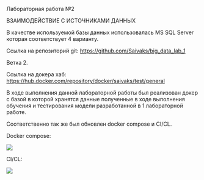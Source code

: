 ﻿Лабораторная работа №2

ВЗАИМОДЕЙСТВИЕ С ИСТОЧНИКАМИ ДАННЫХ

В качестве используемой базы данных использовалась MS SQL Server которая соответствует 4 варианту. 

Ссылка на репозиторий git: <https://github.com/Saivaks/big_data_lab_1>

Ветка 2. 

Ссылка на докера хаб: <https://hub.docker.com/repository/docker/saivaks/test/general>

В ходе выполнения данной лабораторной работы был реализован докер с базой в которой хранятся данные полученные в ходе выполнения обучения и тестирования модели разработанной в 1 лабораторной работе. 

Соответственно так же был обновлен docker compose и CI/CL. 

Docker compose:

![](Aspose.Words.2afb31d8-532e-423c-bc0d-1941cd6d8440.001.png)

CI/CL:

![](Aspose.Words.2afb31d8-532e-423c-bc0d-1941cd6d8440.002.png)

